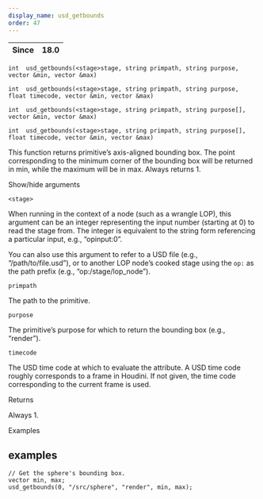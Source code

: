 ```yaml
---
display_name: usd_getbounds
order: 47
---
```

| Since | 18.0 |
| --- | --- |

`int  usd_getbounds(<stage>stage, string primpath, string purpose, vector &min, vector &max)`

`int  usd_getbounds(<stage>stage, string primpath, string purpose, float timecode, vector &min, vector &max)`

`int  usd_getbounds(<stage>stage, string primpath, string purpose[], vector &min, vector &max)`

`int  usd_getbounds(<stage>stage, string primpath, string purpose[], float timecode, vector &min, vector &max)`

This function returns primitive’s axis-aligned bounding box. The point corresponding to the minimum corner of the bounding box will be returned in min, while the maximum will be in max. Always returns 1.

Show/hide arguments

`<stage>`

When running in the context of a node (such as a wrangle LOP), this argument can be an integer representing the input number (starting at 0) to read the stage from. The integer is equivalent to the string form referencing a particular input, e.g., “opinput:0”.

You can also use this argument to refer to a USD file (e.g., “/path/to/file.usd”), or to another LOP node’s cooked stage using the `op:` as the path prefix (e.g., “op:/stage/lop_node”).

`primpath`

The path to the primitive.

`purpose`

The primitive’s purpose for which to return the bounding box (e.g., “render”).

`timecode`

The USD time code at which to evaluate the attribute. A USD time code roughly corresponds to a frame in Houdini. If not given, the time code corresponding to the current frame is used.

Returns

Always 1.

Examples

## examples

```vex
// Get the sphere's bounding box.
vector min, max;
usd_getbounds(0, "/src/sphere", "render", min, max);

```

